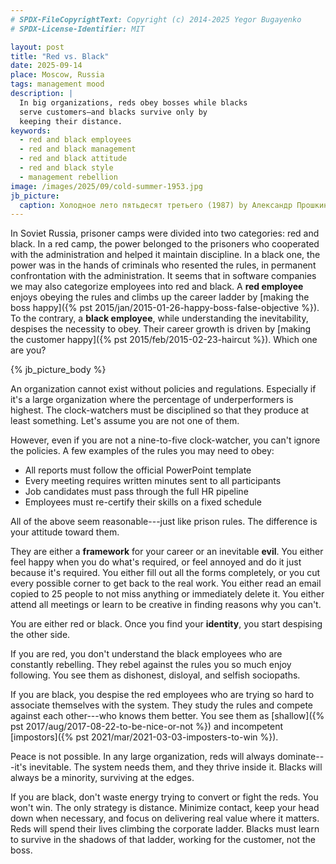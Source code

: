 ```yaml
---
# SPDX-FileCopyrightText: Copyright (c) 2014-2025 Yegor Bugayenko
# SPDX-License-Identifier: MIT

layout: post
title: "Red vs. Black"
date: 2025-09-14
place: Moscow, Russia
tags: management mood
description: |
  In big organizations, reds obey bosses while blacks
  serve customers—and blacks survive only by
  keeping their distance.
keywords:
  - red and black employees
  - red and black management
  - red and black attitude
  - red and black style
  - management rebellion
image: /images/2025/09/cold-summer-1953.jpg
jb_picture:
  caption: Холодное лето пятьдесят третьего (1987) by Александр Прошкин
---
```


In Soviet Russia, prisoner camps were divided into two categories: red and black.
In a red camp, the power belonged to the prisoners who cooperated with the administration and helped it maintain discipline.
In a black one, the power was in the hands of criminals who resented the rules, in permanent confrontation with the administration.
It seems that in software companies we may also categorize employees into red and black.
A **red employee** enjoys obeying the rules and climbs up the career ladder by [making the boss happy]({% pst 2015/jan/2015-01-26-happy-boss-false-objective %}).
To the contrary, a **black employee**, while understanding the inevitability, despises the necessity to obey.
Their career growth is driven by [making the customer happy]({% pst 2015/feb/2015-02-23-haircut %}).
Which one are you?

<!--more-->

{% jb_picture_body %}

An organization cannot exist without policies and regulations.
Especially if it's a large organization where the percentage of underperformers is highest.
The clock-watchers must be disciplined so that they produce at least something.
Let's assume you are not one of them.

However, even if you are not a nine-to-five clock-watcher, you can't ignore the policies.
A few examples of the rules you may need to obey:

* All reports must follow the official PowerPoint template
* Every meeting requires written minutes sent to all participants
* Job candidates must pass through the full HR pipeline
* Employees must re-certify their skills on a fixed schedule

All of the above seem reasonable---just like prison rules.
The difference is your attitude toward them.

They are either a **framework** for your career or an inevitable **evil**.
You either feel happy when you do what's required, or feel annoyed and do it just because it's required.
You either fill out all the forms completely, or you cut every possible corner to get back to the real work.
You either read an email copied to 25 people to not miss anything or immediately delete it.
You either attend all meetings or learn to be creative in finding reasons why you can't.

You are either red or black.
Once you find your **identity**, you start despising the other side.

If you are red, you don't understand the black employees who are constantly rebelling.
They rebel against the rules you so much enjoy following.
You see them as dishonest, disloyal, and selfish sociopaths.

If you are black, you despise the red employees who are trying so hard to associate themselves with the system.
They study the rules and compete against each other---who knows them better.
You see them as [shallow]({% pst 2017/aug/2017-08-22-to-be-nice-or-not %}) and incompetent [impostors]({% pst 2021/mar/2021-03-03-imposters-to-win %}).

Peace is not possible.
In any large organization, reds will always dominate---it's inevitable.
The system needs them, and they thrive inside it.
Blacks will always be a minority, surviving at the edges.

If you are black, don't waste energy trying to convert or fight the reds.
You won't win.
The only strategy is distance.
Minimize contact, keep your head down when necessary, and focus on delivering real value where it matters.
Reds will spend their lives climbing the corporate ladder.
Blacks must learn to survive in the shadows of that ladder, working for the customer, not the boss.
